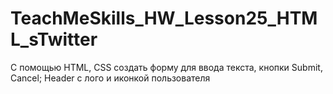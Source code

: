 # TeachMeSkills_HW_Lesson25_HTML_sTwitter

C помощью HTML, CSS создать форму для ввода текста, кнопки Submit, Cancel; Header с лого и иконкой пользователя
